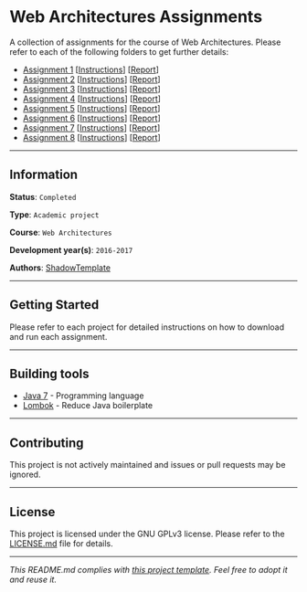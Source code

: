 # Web Architectures Assignments

A collection of assignments for the course of Web Architectures. Please refer 
to each of the following folders to get further details:
* [Assignment 1]() [[Instructions]()] [[Report]()]
* [Assignment 2]() [[Instructions]()] [[Report]()]
* [Assignment 3]() [[Instructions]()] [[Report]()]
* [Assignment 4]() [[Instructions]()] [[Report]()]
* [Assignment 5]() [[Instructions]()] [[Report]()]
* [Assignment 6]() [[Instructions]()] [[Report]()]
* [Assignment 7]() [[Instructions]()] [[Report]()]
* [Assignment 8]() [[Instructions]()] [[Report]()]

---
## Information

**Status**: `Completed`

**Type**: `Academic project`

**Course**: `Web Architectures`

**Development year(s)**: `2016-2017`

**Authors**: [ShadowTemplate](https://github.com/ShadowTemplate)

---
## Getting Started

Please refer to each project for detailed instructions on how to download 
and run each assignment.

---
## Building tools

* [Java 7](http://www.oracle.com/technetwork/java/javase/downloads/jre7-downloads-1880261.html) - 
Programming language
* [Lombok](https://projectlombok.org/) - Reduce Java boilerplate

---
## Contributing

This project is not actively maintained and issues or pull requests may be 
ignored.

---
## License

This project is licensed under the GNU GPLv3 license.
Please refer to the [LICENSE.md](LICENSE.md) file for details.

---
*This README.md complies with [this project template](
https://github.com/ShadowTemplate/project-template). Feel free to adopt it
and reuse it.*
